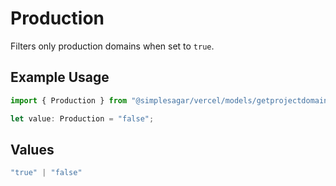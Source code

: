 # Production

Filters only production domains when set to `true`.

## Example Usage

```typescript
import { Production } from "@simplesagar/vercel/models/getprojectdomainsop.js";

let value: Production = "false";
```

## Values

```typescript
"true" | "false"
```